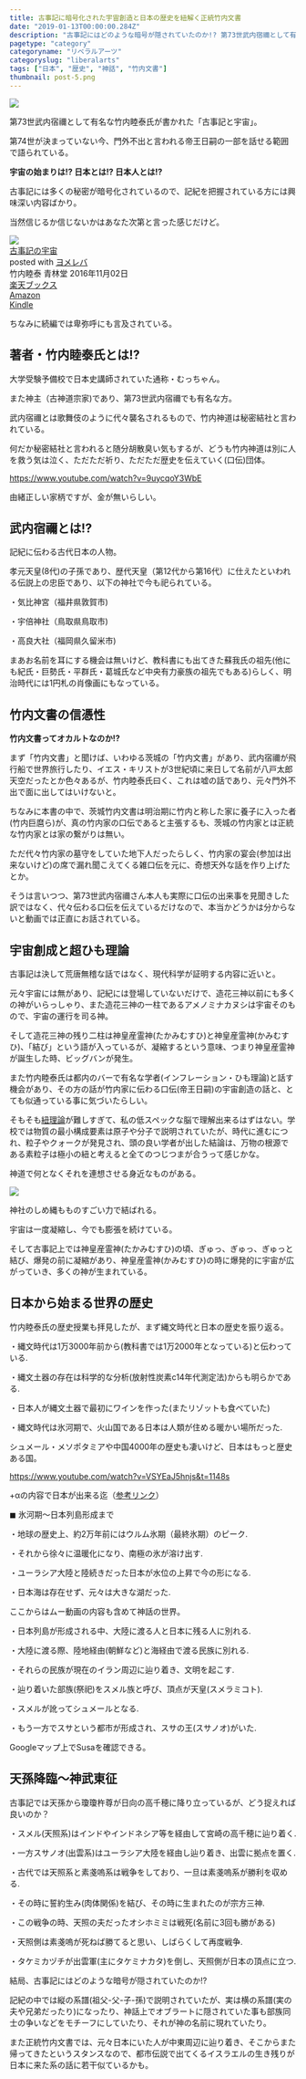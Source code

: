 ```yaml
---
title: 古事記に暗号化された宇宙創造と日本の歴史を紐解く正統竹内文書
date: "2019-01-13T00:00:00.284Z"
description: "古事記にはどのような暗号が隠されていたのか!? 第73世武内宿禰として有名な竹内睦泰氏が書かれた「古事記と宇宙」。第74世が決まっていない今、門外不出と言われる帝王日嗣の一部を話せる範囲で語られている。"
pagetype: "category"
categoryname: "リベラルアーツ"
categoryslug: "liberalarts"
tags: ["日本", "歴史", "神話", "竹内文書"]
thumbnail: post-5.png
---
```


![](./post-5.png)

第73世武内宿禰として有名な竹内睦泰氏が書かれた「古事記と宇宙」。

第74世が決まっていない今、門外不出と言われる帝王日嗣の一部を話せる範囲で語られている。

**宇宙の始まりは!? 日本とは!? 日本人とは!?**

古事記には多くの秘密が暗号化されているので、記紀を把握されている方には興味深い内容ばかり。

当然信じるか信じないかはあなた次第と言った感じだけど。

<div class="cstmreba"><div class="booklink-box"><div class="booklink-image"><a href="https://hb.afl.rakuten.co.jp/hgc/146fe51c.1fd043a3.146fe51d.605dc196/yomereba_main_201901131307491961?pc=http%3A%2F%2Fbooks.rakuten.co.jp%2Frb%2F14509290%2F%3Fscid%3Daf_ich_link_urltxt%26m%3Dhttp%3A%2F%2Fm.rakuten.co.jp%2Fev%2Fbook%2F" target="_blank"  rel="noopener noreferrer"><img src="https://thumbnail.image.rakuten.co.jp/@0_mall/book/cabinet/5704/9784792605704.jpg?_ex=160x160" style="border: none;" /></a></div><div class="booklink-info"><div class="booklink-name"><a href="https://hb.afl.rakuten.co.jp/hgc/146fe51c.1fd043a3.146fe51d.605dc196/yomereba_main_201901131307491961?pc=http%3A%2F%2Fbooks.rakuten.co.jp%2Frb%2F14509290%2F%3Fscid%3Daf_ich_link_urltxt%26m%3Dhttp%3A%2F%2Fm.rakuten.co.jp%2Fev%2Fbook%2F" target="_blank"  rel="noopener noreferrer">古事記の宇宙</a><div class="booklink-powered-date">posted with <a href="https://yomereba.com" rel="nofollow noopener noreferrer" target="_blank">ヨメレバ</a></div></div><div class="booklink-detail">竹内睦泰 青林堂 2016年11月02日    </div><div class="booklink-link2"><div class="shoplinkrakuten"><a href="https://hb.afl.rakuten.co.jp/hgc/146fe51c.1fd043a3.146fe51d.605dc196/yomereba_main_201901131307491961?pc=http%3A%2F%2Fbooks.rakuten.co.jp%2Frb%2F14509290%2F%3Fscid%3Daf_ich_link_urltxt%26m%3Dhttp%3A%2F%2Fm.rakuten.co.jp%2Fev%2Fbook%2F" target="_blank"  rel="noopener noreferrer">楽天ブックス</a></div><div class="shoplinkamazon"><a href="https://www.amazon.co.jp/exec/obidos/asin/4792605709/kanon123-22/" target="_blank"  rel="noopener noreferrer">Amazon</a></div><div class="shoplinkkindle"><a href="https://www.amazon.co.jp/gp/search?keywords=&__mk_ja_JP=%83J%83%5E%83J%83i&url=node%3D2275256051&tag=kanon123-22" target="_blank"  rel="noopener noreferrer">Kindle</a></div>                              	  	  	  	  	</div></div><div class="booklink-footer"></div></div></div>

ちなみに続編では卑弥呼にも言及されている。

## 著者・竹内睦泰氏とは!?

大学受験予備校で日本史講師されていた通称・むっちゃん。

また神主（古神道宗家)であり、第73世武内宿禰でも有名な方。

武内宿禰とは歌舞伎のように代々襲名されるもので、竹内神道は秘密結社と言われている。

何だか秘密結社と言われると随分胡散臭い気もするが、どうも竹内神道は別に人を救う気は泣く、ただただ祈り、ただただ歴史を伝えていく(口伝)団体。

https://www.youtube.com/watch?v=9uycqoY3WbE

由緒正しい家柄ですが、金が無いらしい。

## 武内宿禰とは!?

記紀に伝わる古代日本の人物。

孝元天皇(8代)の子孫であり、歴代天皇（第12代から第16代）に仕えたといわれる伝説上の忠臣であり、以下の神社で今も祀られている。

<div class="blackboard-box">
<p>・気比神宮（福井県敦賀市)</p>
<p>・宇倍神社（鳥取県鳥取市)</p>
<p>・高良大社（福岡県久留米市)</p>
<div class="chalk1"></div>
<div class="chalk2"></div>
</div>

まあお名前を耳にする機会は無いけど、教科書にも出てきた蘇我氏の祖先(他にも紀氏・巨勢氏・平群氏・葛城氏など中央有力豪族の祖先でもある)らしく、明治時代には1円札の肖像画にもなっている。

## 竹内文書の信憑性

**竹内文書ってオカルトなのか!?**

まず「竹内文書」と聞けば、いわゆる茨城の「竹内文書」があり、武内宿禰が飛行船で世界旅行したり、イエス・キリストが3世紀頃に来日して名前が八戸太郎天空だったとか色々あるが、竹内睦泰氏曰く、これは嘘の話であり、元々門外不出で面に出してはいけないと。

ちなみに本書の中で、茨城竹内文書は明治期に竹内と称した家に養子に入った者(竹内巨麿ら)が、真の竹内家の口伝であると主張するも、茨城の竹内家とは正統な竹内家とは家の繋がりは無い。

ただ代々竹内家の墓守をしていた地下人だったらしく、竹内家の宴会(参加は出来ないけど)の席で漏れ聞こえてくる雑口伝を元に、奇想天外な話を作り上げたとか。

そうは言いつつ、第73世武内宿禰さん本人も実際に口伝の出来事を見聞きした訳ではなく、代々伝わる口伝を伝えているだけなので、本当かどうかは分からないと動画では正直にお話されている。

## 宇宙創成と超ひも理論

古事記は決して荒唐無稽な話ではなく、現代科学が証明する内容に近いと。

元々宇宙には無があり、記紀には登場していないだけで、造花三神以前にも多くの神がいらっしゃり、また造花三神の一柱であるアメノミナカヌシは宇宙そのもので、宇宙の運行を司る神。

そして造花三神の残り二柱は神皇産霊神(たかみむすひ)と神皇産霊神(かみむすひ)、「結び」という語が入っているが、凝縮するという意味、つまり神皇産霊神が誕生した時、ビッグバンが発生。

また竹内睦泰氏は都内のバーで有名な学者(インフレーション・ひも理論)と話す機会があり、その方の話が竹内家に伝わる口伝(帝王日嗣)の宇宙創造の話と、とても似通っている事に気づいたらしい。

そもそも[紐理論](http://www2.yukawa.kyoto-u.ac.jp/~shigeki.sugimoto/YITP50.pdf)が難しすぎて、私の低スペックな脳で理解出来るはずはない。学校では物質の最小構成要素は原子や分子で説明されていたが、時代に進むにつれ、粒子やクォークが発見され、頭の良い学者が出した結論は、万物の根源である素粒子は極小の紐と考えると全てのつじつまが合うって感じかな。

神道で何となくそれを連想させる身近なものがある。

![](./post-5-1.jpg)

神社のしめ縄もものすごい力で結ばれる。

宇宙は一度凝縮し、今でも膨張を続けている。

そして古事記上では神皇産霊神(たかみむすひ)の頃、ぎゅっ、ぎゅっ、ぎゅっと結び、爆発の前に凝縮があり、神皇産霊神(かみむすひ)の時に爆発的に宇宙が広がっていき、多くの神が生まれている。

## 日本から始まる世界の歴史

竹内睦泰氏の歴史授業も拝見したが、まず縄文時代と日本の歴史を振り返る。

<div class="blackboard-box">
<p>・縄文時代は1万3000年前から(教科書では1万2000年となっている)と伝わっている.</p>
<p>・縄文土器の存在は科学的な分析(放射性炭素c14年代測定法)からも明らかである.</p>
<p>・日本人が縄文土器で最初にワインを作った(またリゾットも食べていた)</p>
<p>・縄文時代は氷河期で、火山国である日本は人類が住める暖かい場所だった.</p>
<div class="chalk1"></div>
<div class="chalk2"></div>
</div>

シュメール・メソポタミアや中国4000年の歴史も凄いけど、日本はもっと歴史ある国。

https://www.youtube.com/watch?v=VSYEaJ5hnjs&t=1148s

+αの内容で日本が出来る迄（[参考リンク](https://www.kubota.co.jp/siryou/pr/urban/pdf/11/pdf/11_2_1.pdf)）

<div class="blackboard-box">
<p>◼︎ 氷河期〜日本列島形成まで</p>
<p>・地球の歴史上、約2万年前にはウルム氷期（最終氷期）のピーク.</p>
<p>・それから徐々に温暖化になり、南極の氷が溶け出す.</p>
<p>・ユーラシア大陸と陸続きだった日本が水位の上昇で今の形になる.</p>
<p>・日本海は存在せず、元々は大きな湖だった.</p>
<div class="chalk1"></div>
<div class="chalk2"></div>
</div>

ここからはムー動画の内容も含めて神話の世界。

<div class="blackboard-box">
<p>・日本列島が形成される中、大陸に渡る人と日本に残る人に別れる.</p>
<p>・大陸に渡る際、陸地経由(朝鮮など)と海経由で渡る民族に別れる.</p>
<p>・それらの民族が現在のイラン周辺に辿り着き、文明を起こす.</p>
<p>・辿り着いた部族(祭祀)をスメル族と呼び、頂点が天皇(スメラミコト).</p>
<p>・スメルが訛ってシュメールとなる.</p>
<p>・もう一方でスサという都市が形成され、スサの王(スサノオ)がいた.</p>
<div class="chalk1"></div>
<div class="chalk2"></div>
</div>

Googleマップ上でSusaを確認できる。

## 天孫降臨〜神武東征

古事記では天孫から瓊瓊杵尊が日向の高千穂に降り立っているが、どう捉えれば良いのか？

<div class="blackboard-box">
<p>・スメル(天照系)はインドやインドネシア等を経由して宮崎の高千穂に辿り着く.</p>
<p>・一方スサノオ(出雲系)はユーラシア大陸を経由し辿り着き、出雲に拠点を置く.</p>
<p>・古代では天照系と素戔嗚系は戦争をしており、一旦は素戔嗚系が勝利を収める.</p>
<p>・その時に誓約生み(肉体関係)を結び、その時に生まれたのが宗方三神.</p>
<p>・この戦争の時、天照の夫だったオシホミミは戦死(名前に3回も勝がある)</p>
<p>・天照側は素戔嗚が死ねば勝てると思い、しばらくして再度戦争.</p>
<p>・タケミカヅチが出雲軍(主にタケミナカタ)を倒し、天照側が日本の頂点に立つ.</p>
<div class="chalk1"></div>
<div class="chalk2"></div>
</div>

結局、古事記にはどのような暗号が隠されていたのか!?

記紀の中では縦の系譜(祖父-父-子-孫)で説明されていたが、実は横の系譜(実の夫や兄弟だったり)になったり、神話上でオブラートに隠されていた事も部族同士の争いなどをモチーフにしていたり、それが神の名前に現れていたり。

また正統竹内文書では、元々日本にいた人が中東周辺に辿り着き、そこからまた帰ってきたというスタンスなので、都市伝説で出てくるイスラエルの生き残りが日本に来た系の話に若干似ているかも。